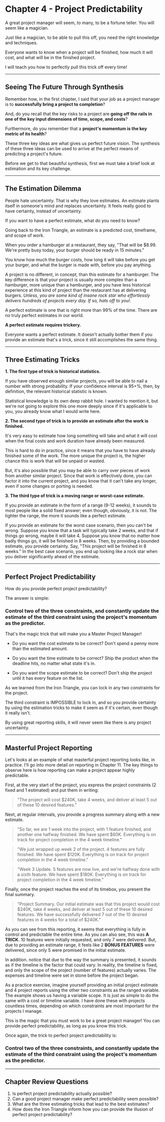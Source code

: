 # Chapter 4 - Project Predictability

A great project manager will seem, to many, to be a fortune teller. You will seem like a magician.

Just like a magician, to be able to pull this off, you need the right knowledge and techniques.

Everyone wants to know when a project will be finished, how much it will cost, and what will be in the finished project.

I will teach you how to perfectly pull this trick off every time!

---

## Seeing The Future Through Synthesis

Remember how, in the first chapter, I said that your job as a project manager is to **successfully bring a project to completion**?

And, do you recall that the key risks to a project are **going off the rails in one of the key input dimensions of time, scope, and costs**?

Furthermore, do you remember that a **project's momentum is the key metric of its health**?

These three key ideas are what gives us perfect future vision. The synthesis of these three ideas can be used to arrive at the perfect means of predicting a project's future.

Before we get to that beautiful synthesis, first we must take a brief look at estimation and its key challenge.

---

## The Estimation Dilemma

People hate uncertainty. That is why they love estimates. An estimate plants itself in someone's mind and replaces uncertainty. It feels really good to have certainty, instead of uncertainty.

If you want to have a perfect estimate, what do you need to know?

Going back to the Iron Triangle, an estimate is a predicted cost, timeframe, and scope of work.

When you order a hamburger at a restaurant, they say, "That will be $8.99. We're pretty busy today, your burger should be ready in 15 minutes."

You know how much the burger costs, how long it will take before you get your burger, and what the burger is made with, before you pay anything.

A project is no different, in concept, than this estimate for a hamburger. The key difference is that your project is usually more complex than a hamburger, more unique than a hamburger, and you have less historical experience at this kind of project than the restaurant has at delivering burgers. *Unless, you are some kind of insane rock star who effortlessly delivers hundreds of projects every day. If so, hats off to you!.*

A perfect estimate is one that is right more than 99% of the time. There are no truly perfect estimates in our world.

**A perfect estimate requires trickery.**

Everyone wants a perfect estimate. It doesn't actually bother them if you provide an estimate that's a trick, since it still accomplishes the same thing.

---

## Three Estimating Tricks

**1. The first type of trick is historical statistics.**

If you have observed enough similar projects, you will be able to nail a number with strong probability. If your confidence interval is 95+%, then, by definition, the relevant historical statistic is known.

Statistical knowledge is its own deep rabbit hole. I wanted to mention it, but we're not going to explore this one more deeply since if it's applicable to you, you already know what I would write here.

**2. The second type of trick is to provide an estimate after the work is finished.**

It's very easy to estimate how long something will take and what it will cost when the final costs and work duration have already been measured.

This is hard to do in practice, since it means that you have to have already finished some of the work. The more unique the project is, the higher chance this is work that will be unpaid or wasted.

But, it's also possible that you may be able to carry over pieces of work from another similar project. Since that work is effectively done, you can factor it into the current project, and you know that it can't take any longer, even if some changes or porting is needed.

**3. The third type of trick is a moving range or worst-case estimate.**

If you provide an estimate in the form of a range (9-12 weeks), it sounds to most people like a solid fixed answer; even though, obviously, it is not. The tighter the range, the more it sounds like a perfect estimate.

If you provide an estimate for the worst case scenario, then you can't be wrong. Suppose you know that a task will typically take 2 weeks, and that if things go wrong, maybe it will take 4. Suppose you know that no matter how badly things go, it will be finished in 8 weeks. Then, by providing a bounded estimate, you provide certainty. Say, "This project will be finished in 8 weeks." In the best case scenario, you end up looking like a rock star when you deliver significantly ahead of the estimate.

---

## Perfect Project Predictability

How do you provide perfect project predictability?

The answer is simple:

### **Control two of the three constraints, and constantly update the estimate of the third constraint using the project's momentum as the predictor.**

That's the magic trick that will make you a Master Project Manager!

- Do you want the cost estimate to be correct? Don't spend a penny more than the estimated amount.

- Do you want the time estimate to be correct? Ship the product when the deadline hits, no matter what state it's in.

- Do you want the scope estimate to be correct? Don't ship the project until it has every feature on the list.

As we learned from the Iron Triangle, you can lock in any two constraints for the project.

The third constraint is IMPOSSIBLE to lock in, and so you provide certainty by using the estimation tricks to make it seem as if it's certain, even though it really isn't.

By using great reporting skills, it will never seem like there is any project uncertainty.

---

## Masterful Project Reporting

Let's looks at an example of what masterful project reporting looks like, in practice. I'll go into more detail on reporting in Chapter 11. The key things to observe here is how reporting can make a project appear highly predictable.

First, at the very start of the project, you express the project constraints (2 fixed and 1 estimated) and put them in writing:

> "The project will cost $240K, take 4 weeks, and deliver at least 5 out of these 10 desired features."

Next, at regular intervals, you provide a progress summary along with a new estimate.

> "So far, we are 1 week into the project, with 1 feature finished, and another one halfway finished. We have spent $60K. Everything is on track for project completion in the 4 week timeline."

> "We just wrapped up week 2 of the project. 4 features are fully finished. We have spent $120K. Everything is on track for project completion in the 4 week timeline."

> "Week 3 Update. 5 features are now live, and we're halfway done with a sixth feature. We have spent $180K. Everything is on track for project completion in the 4 week timeline."

Finally, once the project reaches the end of its timebox, you present the final summary.

> "Project Summary. Our initial estimate was that this project would cost $240K, take 4 weeks, and deliver at least 5 out of these 10 desired features. We have successfully delivered 7 out of the 10 desired features in 4 weeks for a total of $240K."

As you can see from this reporting, it seems that everything is fully in control and predictable the entire time. As you can also see, this was **A TRICK**. 10 features were initially requested, and only 7 were delivered. But, due to providing an estimate range, it feels like 2 **BONUS FEATURES** were delivered, since only 5 were promised in the initial estimate.

In addition. notice that due to the way the summary is presented, it sounds as if the timeline is the factor that could vary. In reality, the timeline is fixed, and only the scope of the project (number of features) actually varies. The expenses and timeline were set in stone before the project began.

As a practice exercise, imagine yourself providing an initial project estimate and 4 project reports using the other two constraints as the ranged variable. The example shows us having a variable scope. It is just as simple to do the same with a cost or timeline variable. I have done these with projects countless times, depending on which constraints are most important for the projects I manage.

This is the magic that you must work to be a great project manager! You can provide perfect predictability, as long as you know this trick.

Once again, the trick to perfect project predictability is:

### **Control two of the three constraints, and constantly update the estimate of the third constraint using the project's momentum as the predictor.**

---

## Chapter Review Questions
1. Is perfect project predictability actually possible?
2. Can a good project manager make perfect predictability seem possible?
3. What are the three estimating tricks that lead to the best estimates?
4. How does the Iron Triangle inform how you can provide the illusion of perfect project predictability?
